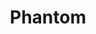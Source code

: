 ---
enabled: true
title: "Phantom"
description: "Creative Portfolio Theme"
image_webp: images/templates/phantom.webp
image: images/templates/phantom.jpg
link: "https://phantom.tristangoetz.me"

---